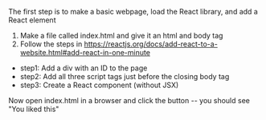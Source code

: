 The first step is to make a basic webpage, load the React library, and add a React element
1. Make a file called index.html and give it an html and body tag
2. Follow the steps in https://reactjs.org/docs/add-react-to-a-website.html#add-react-in-one-minute
- step1: Add a div with an ID to the page
- step2: Add all three script tags just before the closing body tag
- step3: Create a React component (without JSX)

Now open index.html in a browser and click the button -- you should see "You liked this"

